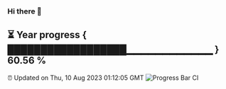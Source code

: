 ### Hi there 👋
⏳ Year progress { ██████████████████▁▁▁▁▁▁▁▁▁▁▁▁ } 60.56 %
---
⏰ Updated on Thu, 10 Aug 2023 01:12:05 GMT
![Progress Bar CI](https://github.com/liununu/liununu/workflows/Progress%20Bar%20CI/badge.svg)
